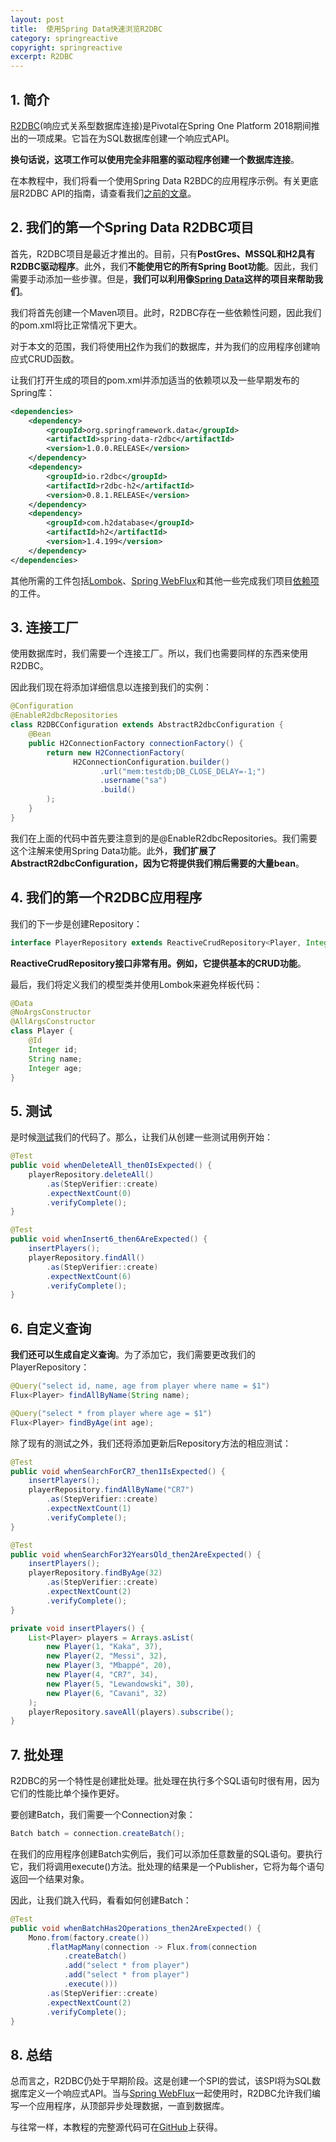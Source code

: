 ```yaml
---
layout: post
title:  使用Spring Data快速浏览R2DBC
category: springreactive
copyright: springreactive
excerpt: R2DBC
---
```


## 1. 简介

[R2DBC](https://r2dbc.io/)(响应式关系型数据库连接)是Pivotal在Spring One Platform 2018期间推出的一项成果。它旨在为SQL数据库创建一个响应式API。

**换句话说，这项工作可以使用完全非阻塞的驱动程序创建一个数据库连接**。

在本教程中，我们将看一个使用Spring Data R2BDC的应用程序示例。有关更底层R2DBC API的指南，请查看我们[之前的文章](https://www.baeldung.com/r2dbc-operations)。

## 2. 我们的第一个Spring Data R2DBC项目

首先，R2DBC项目是最近才推出的。目前，只有**PostGres、MSSQL和H2具有R2DBC驱动程序**。此外，我们**不能使用它的所有Spring Boot功能**。因此，我们需要手动添加一些步骤。但是，**我们可以利用像[Spring Data](https://www.baeldung.com/spring-data)这样的项目来帮助我们**。

我们将首先创建一个Maven项目。此时，R2DBC存在一些依赖性问题，因此我们的pom.xml将比正常情况下更大。

对于本文的范围，我们将使用[H2](https://central.sonatype.com/artifact/com.h2database/h2/2.1.212)作为我们的数据库，并为我们的应用程序创建响应式CRUD函数。

让我们打开生成的项目的pom.xml并添加适当的依赖项以及一些早期发布的Spring库：

```xml
<dependencies>
    <dependency>
        <groupId>org.springframework.data</groupId>
        <artifactId>spring-data-r2dbc</artifactId>
        <version>1.0.0.RELEASE</version>
    </dependency>
    <dependency>
        <groupId>io.r2dbc</groupId>
        <artifactId>r2dbc-h2</artifactId>
        <version>0.8.1.RELEASE</version>
    </dependency>
    <dependency>
        <groupId>com.h2database</groupId>
        <artifactId>h2</artifactId>
        <version>1.4.199</version>
    </dependency>
</dependencies>
```

其他所需的工件包括[Lombok](https://central.sonatype.com/artifact/org.projectlombok/lombok/1.18.26)、[Spring WebFlux](https://central.sonatype.com/artifact/org.springframework.boot/spring-boot-starter-webflux/3.0.3)和其他一些完成我们项目[依赖项](https://github.com/rodrigolgraciano/tutorials/blob/master/spring-5-data-reactive/pom.xml)的工件。

## 3. 连接工厂

使用数据库时，我们需要一个连接工厂。所以，我们也需要同样的东西来使用R2DBC。

因此我们现在将添加详细信息以连接到我们的实例：

```java
@Configuration
@EnableR2dbcRepositories
class R2DBCConfiguration extends AbstractR2dbcConfiguration {
    @Bean
    public H2ConnectionFactory connectionFactory() {
        return new H2ConnectionFactory(
              H2ConnectionConfiguration.builder()
                    .url("mem:testdb;DB_CLOSE_DELAY=-1;")
                    .username("sa")
                    .build()
        );
    }
}
```

我们在上面的代码中首先要注意到的是@EnableR2dbcRepositories。我们需要这个注解来使用Spring Data功能。此外，**我们扩展了AbstractR2dbcConfiguration，因为它将提供我们稍后需要的大量bean**。

## 4. 我们的第一个R2DBC应用程序

我们的下一步是创建Repository：

```java
interface PlayerRepository extends ReactiveCrudRepository<Player, Integer> {}
```

**ReactiveCrudRepository接口非常有用。例如，它提供基本的CRUD功能**。

最后，我们将定义我们的模型类并使用Lombok来避免样板代码：

```java
@Data
@NoArgsConstructor
@AllArgsConstructor
class Player {
    @Id
    Integer id;
    String name;
    Integer age;
}
```

## 5. 测试

是时候[测试](https://www.baeldung.com/reactive-streams-step-verifier-test-publisher)我们的代码了。那么，让我们从创建一些测试用例开始：

```java
@Test
public void whenDeleteAll_then0IsExpected() {
    playerRepository.deleteAll()
        .as(StepVerifier::create)
        .expectNextCount(0)
        .verifyComplete();
}

@Test
public void whenInsert6_then6AreExpected() {
    insertPlayers();
    playerRepository.findAll()
        .as(StepVerifier::create)
        .expectNextCount(6)
        .verifyComplete();
}
```

## 6. 自定义查询

**我们还可以生成自定义查询**。为了添加它，我们需要更改我们的PlayerRepository：

```java
@Query("select id, name, age from player where name = $1")
Flux<Player> findAllByName(String name);

@Query("select * from player where age = $1")
Flux<Player> findByAge(int age);
```

除了现有的测试之外，我们还将添加更新后Repository方法的相应测试：

```java
@Test
public void whenSearchForCR7_then1IsExpected() {
    insertPlayers();
    playerRepository.findAllByName("CR7")
        .as(StepVerifier::create)
        .expectNextCount(1)
        .verifyComplete();
}

@Test
public void whenSearchFor32YearsOld_then2AreExpected() {
    insertPlayers();
    playerRepository.findByAge(32)
        .as(StepVerifier::create)
        .expectNextCount(2)
        .verifyComplete();
}

private void insertPlayers() {
    List<Player> players = Arrays.asList(
        new Player(1, "Kaka", 37),
        new Player(2, "Messi", 32),
        new Player(3, "Mbappé", 20),
        new Player(4, "CR7", 34),
        new Player(5, "Lewandowski", 30),
        new Player(6, "Cavani", 32)
    );
    playerRepository.saveAll(players).subscribe();
}
```

## 7. 批处理

R2DBC的另一个特性是创建批处理。批处理在执行多个SQL语句时很有用，因为它们的性能比单个操作更好。

要创建Batch，我们需要一个Connection对象：

```java
Batch batch = connection.createBatch();
```

在我们的应用程序创建Batch实例后，我们可以添加任意数量的SQL语句。要执行它，我们将调用execute()方法。批处理的结果是一个Publisher，它将为每个语句返回一个结果对象。

因此，让我们跳入代码，看看如何创建Batch：

```java
@Test
public void whenBatchHas2Operations_then2AreExpected() {
    Mono.from(factory.create())
        .flatMapMany(connection -> Flux.from(connection
            .createBatch()
            .add("select * from player")
            .add("select * from player")
            .execute()))
        .as(StepVerifier::create)
        .expectNextCount(2)
        .verifyComplete();
}
```

## 8. 总结

总而言之，R2DBC仍处于早期阶段。这是创建一个SPI的尝试，该SPI将为SQL数据库定义一个响应式API。当与[Spring WebFlux](https://www.baeldung.com/spring-webflux)一起使用时，R2DBC允许我们编写一个应用程序，从顶部异步处理数据，一直到数据库。

与往常一样，本教程的完整源代码可在[GitHub](https://github.com/tuyucheng7/taketoday-tutorial4j/tree/master/spring-reactive-modules/spring-5-data-reactive)上获得。